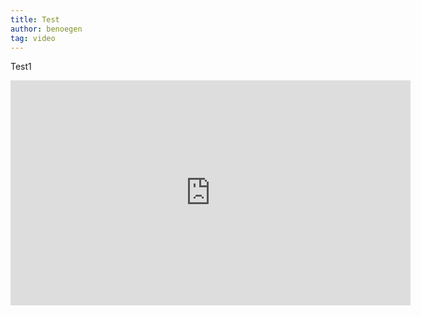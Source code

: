 ```yaml
---
title: Test
author: benoegen
tag: video
---
```

Test1

<iframe id='ivplayer' width='640' height='360' src='https://invidious.nerdvpn.de/embed/UE69LzSFt58?t=9' style='border:none;'></iframe>
